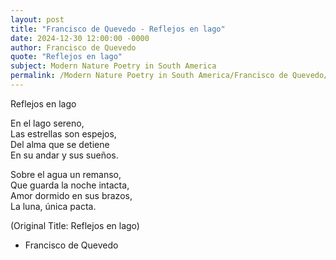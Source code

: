 ```yaml
---
layout: post
title: "Francisco de Quevedo - Reflejos en lago"
date: 2024-12-30 12:00:00 -0000
author: Francisco de Quevedo
quote: "Reflejos en lago"
subject: Modern Nature Poetry in South America
permalink: /Modern Nature Poetry in South America/Francisco de Quevedo/Francisco de Quevedo - Reflejos en lago
---
```


Reflejos en lago

En el lago sereno,  
Las estrellas son espejos,  
Del alma que se detiene  
En su andar y sus sueños.

Sobre el agua un remanso,  
Que guarda la noche intacta,  
Amor dormido en sus brazos,  
La luna, única pacta.

(Original Title: Reflejos en lago)

- Francisco de Quevedo
